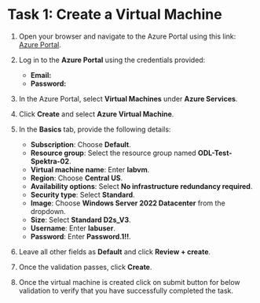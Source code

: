 # Task 1: Create a Virtual Machine

1. Open your browser and navigate to the Azure Portal using this link: [Azure Portal](https://portal.azure.com/).

2. Log in to the **Azure Portal** using the credentials provided:

   - **Email:** **<inject key="AzureAdUserEmail"></inject>**
   - **Password:** **<inject key="AzureAdUserPassword"></inject>**

3. In the Azure Portal, select **Virtual Machines** under **Azure Services**.

4. Click **Create** and select **Azure Virtual Machine**.

5. In the **Basics** tab, provide the following details:

   - **Subscription**: Choose **Default**.  
   - **Resource group**: Select the resource group named **ODL-Test-Spektra-02**.  
   - **Virtual machine name**: Enter **labvm**.  
   - **Region**: Choose **Central US**.  
   - **Availability options**: Select **No infrastructure redundancy required**.  
   - **Security type**: Select **Standard**.  
   - **Image**: Choose **Windows Server 2022 Datacenter** from the dropdown.  
   - **Size**: Select **Standard D2s_V3**.  
   - **Username**: Enter **labuser**.  
   - **Password**: Enter **Password.1!!**.  

6. Leave all other fields as **Default** and click **Review + create**.

7. Once the validation passes, click **Create**.

8. Once the virtual machine is created click on submit button for below validation to verify that you have successfully completed the task.

